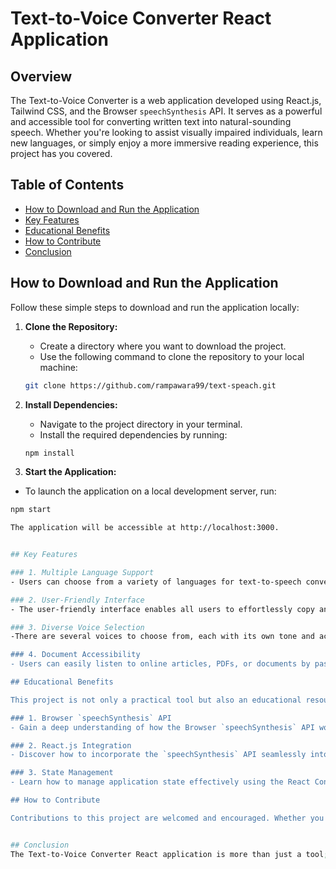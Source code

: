 # Text-to-Voice Converter React Application
 

## Overview

The Text-to-Voice Converter is a web application developed using React.js, Tailwind CSS, and the Browser `speechSynthesis` API. It serves as a powerful and accessible tool for converting written text into natural-sounding speech. Whether you're looking to assist visually impaired individuals, learn new languages, or simply enjoy a more immersive reading experience, this project has you covered.

## Table of Contents

- [How to Download and Run the Application](#How-to-Download-and-Run-the-Application)
- [Key Features](#key-features)
- [Educational Benefits](#educational-benefits)
- [How to Contribute](#how-to-contribute)
- [Conclusion](#Conclusion) 

## How to Download and Run the Application

Follow these simple steps to download and run the application locally:

1. **Clone the Repository:**
   - Create a directory where you want to download the project.
   - Use the following command to clone the repository to your local machine:

   ```bash
   git clone https://github.com/rampawara99/text-speach.git

2. **Install Dependencies:**

   - Navigate to the project directory in your terminal.
   - Install the required dependencies by running:

   ```bash
   npm install

3. **Start the Application:**
  - To launch the application on a local development server, run:

  ```bash
  npm start

The application will be accessible at http://localhost:3000.


## Key Features

### 1. Multiple Language Support
- Users can choose from a variety of languages for text-to-speech conversion, making the application accessible to a global audience.

### 2. User-Friendly Interface
- The user-friendly interface enables all users to effortlessly copy and paste text. Converting text to speech is only a few clicks away.

### 3. Diverse Voice Selection
-There are several voices to choose from, each with its own tone and accent. This feature gives the audio a personal touch and enhances the user's experience.

### 4. Document Accessibility
- Users can easily listen to online articles, PDFs, or documents by pasting the content into the application for audio playback.

## Educational Benefits

This project is not only a practical tool but also an educational resource. Users can explore and learn about:

### 1. Browser `speechSynthesis` API
- Gain a deep understanding of how the Browser `speechSynthesis` API works and how it can be integrated into web applications.

### 2. React.js Integration
- Discover how to incorporate the `speechSynthesis` API seamlessly into a React.js application, making it responsive and efficient.

### 3. State Management
- Learn how to manage application state effectively using the React Context API, ensuring a smooth user experience.

## How to Contribute

Contributions to this project are welcomed and encouraged. Whether you want to improve the user interface, add new features, or enhance the project's documentation, your contributions can make a positive impact. Simply fork the repository, make your changes, and submit a pull request.
  
 
## Conclusion
The Text-to-Voice Converter React application is more than just a tool; it's an educational resource, an accessibility solution, and a platform for collaboration. It empowers users to engage with digital content in new ways and fosters a sense of inclusion in the digital world. Whether you're a developer looking to learn or a user seeking convenience, this project has something valuable to offer.
